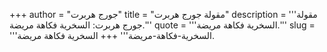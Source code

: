 +++
author = "جورج هربرت"
title = "مقولة جورج هربرت"
description = '''مقولة جورج هربرت: السخرية فكاهة مريضة.'''
quote = '''السخرية فكاهة مريضة.'''
slug = '''السخرية-فكاهة-مريضة'''
+++
السخرية فكاهة مريضة.
